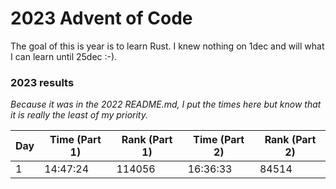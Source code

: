 # 2023 Advent of Code

The goal of this is year is to learn Rust. I knew nothing on 1dec and will what I can learn until 25dec :-).



### 2023 results

_Because it was in the 2022 README.md, I put the times here but know that it is really the least of my priority._

| Day | Time (Part 1) | Rank (Part 1) | Time (Part 2) | Rank (Part 2) |
|-----|---------------|---------------|---------------|---------------|
| 1   | 14:47:24      | 114056        | 16:36:33      | 84514         |